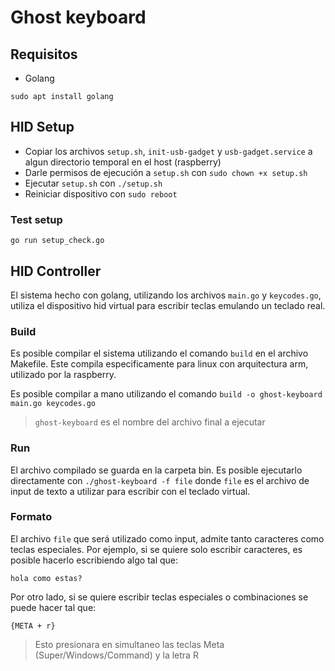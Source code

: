 
# Ghost keyboard

## Requisitos

- Golang

```shell
sudo apt install golang
```

## HID Setup

- Copiar los archivos `setup.sh`, `init-usb-gadget` y `usb-gadget.service` a algun directorio temporal en el host (raspberry)
- Darle permisos de ejecución a `setup.sh` con `sudo chown +x setup.sh`
- Ejecutar `setup.sh` con `./setup.sh`
- Reiniciar dispositivo con `sudo reboot`

### Test setup

```shell
go run setup_check.go
```

## HID Controller

El sistema hecho con golang, utilizando los archivos `main.go` y `keycodes.go`, utiliza el dispositivo hid virtual para escribir teclas emulando un teclado real.

### Build

Es posible compilar el sistema utilizando el comando `build` en el archivo Makefile. Este compila especificamente para linux con arquitectura arm, utilizado por la raspberry.

Es posible compilar a mano utilizando el comando `build -o ghost-keyboard main.go keycodes.go`
> `ghost-keyboard` es el nombre del archivo final a ejecutar

### Run

El archivo compilado se guarda en la carpeta bin. Es posible ejecutarlo directamente con `./ghost-keyboard -f file` donde `file` es el archivo de input de texto a utilizar para escribir con el teclado virtual.

### Formato

El archivo `file` que será utilizado como input, admite tanto caracteres como teclas especiales.
Por ejemplo, si se quiere solo escribir caracteres, es posible hacerlo escribiendo algo tal que:
```
hola como estas?
```
Por otro lado, si se quiere escribir teclas especiales o combinaciones se puede hacer tal que:
```
{META + r}
```
> Esto presionara en simultaneo las teclas Meta (Super/Windows/Command) y la letra R

